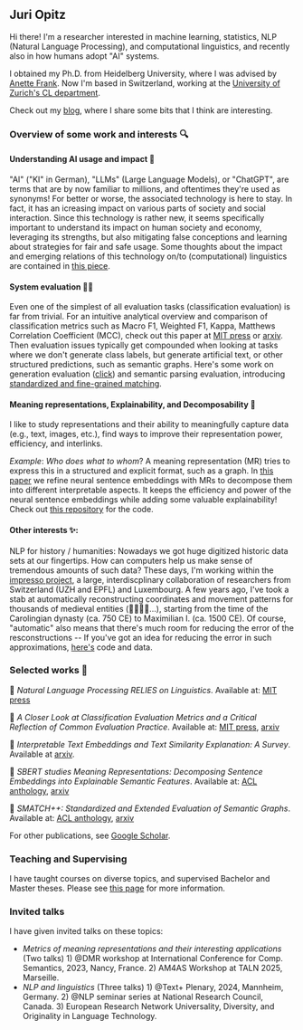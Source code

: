## Juri Opitz

Hi there! I'm a researcher interested in machine learning, statistics, NLP (Natural Language Processing), and computational linguistics, and recently also in how humans adopt "AI" systems. 

I obtained my Ph.D. from Heidelberg University, where I was advised by [Anette Frank](https://www.cl.uni-heidelberg.de/nlpgroup/person/frank). Now I'm based in Switzerland, working at the [University of Zurich's CL department](https://www.cl.uzh.ch/en.html).

Check out my [blog](https://www.juriopitz.com/blog), where I share some bits that I think are interesting.

### Overview of some work and interests 🔍

#### Understanding AI usage and impact 🦙

"AI" ("KI" in German), "LLMs" (Large Language Models), or "ChatGPT", are terms that are by now familiar to millions, and oftentimes they're used as synonyms! For better or worse, the associated technology is here to stay. In fact, it has an icreasing impact on various parts of society and social interaction. Since this technology is rather new, it seems specifically important to understand its impact on human society and economy, leveraging its strengths, but also mitigating false conceptions and learning about strategies for fair and safe usage. Some thoughts about the impact and emerging relations of this technology on/to (computational) linguistics are contained in [this piece](https://doi.org/10.1162/coli_a_00560).

#### System evaluation 😵‍💫

Even one of the simplest of all evaluation tasks (classification evaluation) is far from trivial. For an intuitive analytical overview and comparison of classification metrics such as Macro F1, Weighted F1, Kappa, Matthews Correlation Coefficient (MCC), check out this paper at [MIT press](https://doi.org/10.1162/tacl_a_00675) or [arxiv](https://arxiv.org/abs/2404.16958). Then evaluation issues typically get compounded when looking at tasks where we don't generate class labels, but generate artificial text, or other structured predictions, such as semantic graphs. Here's some work on generation evaluation ([click](https://arxiv.org/abs/2305.16819)) and semantic parsing evaluation, introducing [standardized and fine-grained matching](https://arxiv.org/abs/2305.06993).

#### Meaning representations, Explainability, and Decomposability 🧐

I like to study representations and their ability to meaningfully capture data (e.g., text, images, etc.), find ways to improve their representation power, efficiency, and interlinks. 

*Example*: *Who does what to whom*? A meaning representation (MR) tries to express this in a structured and explicit format, such as a graph. In [this paper](https://arxiv.org/abs/2206.07023) we refine neural sentence embeddings with MRs to decompose them into different interpretable aspects. It keeps the efficiency and power of the neural sentence embeddings while adding some valuable explainability! Check out [this repository](https://github.com/flipz357/S3BERT) for the code.

#### Other interests ✨:

NLP for history / humanities: Nowadays we got huge digitized historic data sets at our fingertips. How can computers help us make sense of tremendous amounts of such data? These days, I'm working within the [impresso project](https://impresso-project.ch/), a large, interdiscplinary collaboration of researchers from Switzerland (UZH and EPFL) and Luxembourg. A few years ago, I've took a stab at automatically reconstructing coordinates and movement patterns for thousands of medieval entities (🤴👸🧑‍🌾...), starting from the time of the Carolingian dynasty (ca. 750 CE) to Maximilian I. (ca. 1500 CE). Of course, "automatic" also means that there's much room for reducing the error of the resconstructions -- If you've got an idea for reducing the error in such approximations, [here's](https://github.com/flipz357/regesta-imperii-to-semgis) code and data.

### Selected works 📜

🍄 *Natural Language Processing RELIES on Linguistics*. Available at: [MIT press](https://doi.org/10.1162/coli_a_00560)

🍄 *A Closer Look at Classification Evaluation Metrics and a Critical Reflection of Common Evaluation Practice*. Available at: [MIT press](https://doi.org/10.1162/tacl_a_00675), [arxiv](https://arxiv.org/abs/2404.16958)

🍄 *Interpretable Text Embeddings and Text Similarity Explanation: A Survey*. Available at [arxiv](https://arxiv.org/abs/2502.14862).

🍄 *SBERT studies Meaning Representations: Decomposing Sentence Embeddings into Explainable Semantic Features*. Available at: [ACL anthology](https://aclanthology.org/2022.aacl-main.48/), [arxiv](https://arxiv.org/abs/2206.07023)

🍄 *SMATCH++: Standardized and Extended Evaluation of Semantic Graphs*. Available at: [ACL anthology](https://aclanthology.org/2023.findings-eacl.118/), [arxiv](https://arxiv.org/abs/2305.06993)

For other publications, see [Google Scholar](https://scholar.google.de/citations?user=DzxugZIAAAAJ&hl=de).

### Teaching and Supervising

I have taught courses on diverse topics, and supervised Bachelor and Master theses. Please see [this page](https://www.juriopitz.com/university) for more information. 

### Invited talks

I have given invited talks on these topics:

- *Metrics of meaning representations and their interesting applications* (Two talks) 1) @DMR workshop at International Conference for Comp. Semantics, 2023, Nancy, France. 2) AM4AS Workshop at TALN 2025, Marseille.
- *NLP and linguistics* (Three talks) 1) @Text+ Plenary, 2024, Mannheim, Germany. 2) @NLP seminar series at National Research Council, Canada. 3) European Research Network Universality, Diversity, and Originality in Language Technology.



